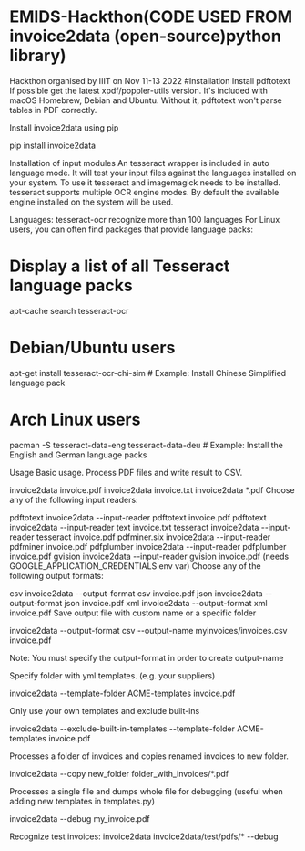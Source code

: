 # EMIDS-Hackthon(CODE USED FROM invoice2data (open-source)python library)
Hackthon organised by IIIT on Nov 11-13 2022
#Installation
Install pdftotext
If possible get the latest xpdf/poppler-utils version. It's included with macOS Homebrew, Debian and Ubuntu. Without it, pdftotext won't parse tables in PDF correctly.

Install invoice2data using pip

pip install invoice2data

Installation of input modules
An tesseract wrapper is included in auto language mode. It will test your input files against the languages installed on your system. To use it tesseract and imagemagick needs to be installed. tesseract supports multiple OCR engine modes. By default the available engine installed on the system will be used.

Languages: tesseract-ocr recognize more than 100 languages For Linux users, you can often find packages that provide language packs:

# Display a list of all Tesseract language packs
apt-cache search tesseract-ocr

# Debian/Ubuntu users
apt-get install tesseract-ocr-chi-sim  # Example: Install Chinese Simplified language pack

# Arch Linux users
pacman -S tesseract-data-eng tesseract-data-deu # Example: Install the English and German language packs

Usage
Basic usage. Process PDF files and write result to CSV.

invoice2data invoice.pdf
invoice2data invoice.txt
invoice2data *.pdf
Choose any of the following input readers:

pdftotext invoice2data --input-reader pdftotext invoice.pdf
pdftotext invoice2data --input-reader text invoice.txt
tesseract invoice2data --input-reader tesseract invoice.pdf
pdfminer.six invoice2data --input-reader pdfminer invoice.pdf
pdfplumber invoice2data --input-reader pdfplumber invoice.pdf
gvision invoice2data --input-reader gvision invoice.pdf (needs GOOGLE_APPLICATION_CREDENTIALS env var)
Choose any of the following output formats:

csv invoice2data --output-format csv invoice.pdf
json invoice2data --output-format json invoice.pdf
xml invoice2data --output-format xml invoice.pdf
Save output file with custom name or a specific folder

invoice2data --output-format csv --output-name myinvoices/invoices.csv invoice.pdf

Note: You must specify the output-format in order to create output-name

Specify folder with yml templates. (e.g. your suppliers)

invoice2data --template-folder ACME-templates invoice.pdf

Only use your own templates and exclude built-ins

invoice2data --exclude-built-in-templates --template-folder ACME-templates invoice.pdf

Processes a folder of invoices and copies renamed invoices to new folder.

invoice2data --copy new_folder folder_with_invoices/*.pdf

Processes a single file and dumps whole file for debugging (useful when adding new templates in templates.py)

invoice2data --debug my_invoice.pdf

Recognize test invoices: invoice2data invoice2data/test/pdfs/* --debug
